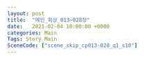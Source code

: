 ```yaml
---
layout: post
title:  "메인_회상_013~028장"
date:   2021-02-04 10:00:00 +0000
categories: Main
Tags: Story Main
SceneCode: ["scene_skip_cp013-028_q1_s10"]
---
```

